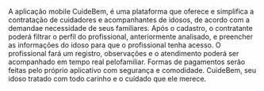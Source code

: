 A aplicação mobile CuideBem, é uma plataforma que oferece e simplifica a contratação de cuidadores e acompanhantes de idosos, de acordo com a demandae necessidade de seus 
familiares. Após o cadastro, o contratante poderá filtrar o perfil do profissional, anteriormente analisado, e preencher as informações do idoso para que o profissional 
tenha acesso. O profissional fará um registro, observações e o atendimento poderá ser acompanhado em tempo real pelofamiliar. Formas de pagamentos serão feitas pelo próprio 
aplicativo com segurança e comodidade. CuideBem, seu idoso tratado com todo carinho e o cuidado que ele merece.
